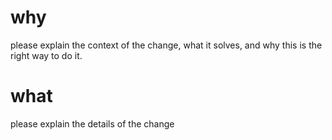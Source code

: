 # why

please explain the context of the change, what it solves,
and why this is the right way to do it.

# what

please explain the details of the change

